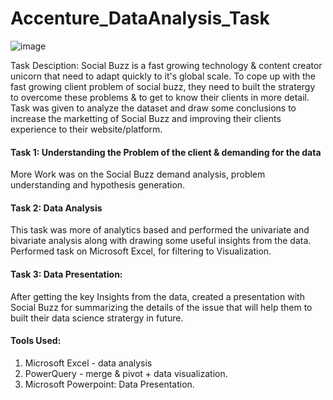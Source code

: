 # Accenture_DataAnalysis_Task

![image](https://user-images.githubusercontent.com/73512374/179814754-e08725d8-13c1-4826-b79e-a9b551e1660c.png)


Task Desciption:
Social Buzz is a fast growing technology & content creator unicorn  that need to adapt quickly to it's global scale. To cope up with the fast growing client problem of social buzz, they need to built the stratergy to overcome these problems & to get to know their clients in more detail.
Task was given to analyze the dataset and draw some conclusions to increase the marketting of Social Buzz and improving their clients experience to their website/platform.

#### Task 1: Understanding the Problem of the client & demanding for the data
More Work was on the Social Buzz demand analysis, problem understanding and hypothesis generation.

#### Task 2: Data Analysis
This task was more of analytics based and performed the univariate and bivariate analysis along with drawing some useful insights from the data.
Performed task on Microsoft Excel, for filtering to Visualization.

#### Task 3: Data Presentation:
After getting the key Insights from the data, created a presentation with Social Buzz for summarizing the details of the issue that will help them to built their data science stratergy in future.


#### Tools Used:
1. Microsoft Excel - data analysis
2. PowerQuery - merge & pivot + data visualization.
3. Microsoft Powerpoint: Data Presentation.



